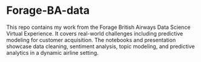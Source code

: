# Forage-BA-data
This repo contains my work from the Forage British Airways Data Science Virtual Experience. It covers real-world challenges including predictive modeling for customer acquisition. The notebooks and presentation showcase data cleaning, sentiment analysis, topic modeling, and predictive analytics in a dynamic airline setting.
